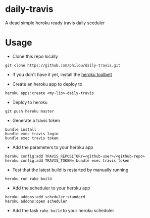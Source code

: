 daily-travis
============

A dead simple heroku ready travis daily sceduler

Usage
=====

* Clone this repo locally

```shell
git clone https://github.com/philou/daily-travis.git
```

* If you don't have it yet, install the [heroku toolbelt](https://devcenter.heroku.com/articles/quickstart)

* Create an heroku app to deploy to

```shell
heroku apps:create <my-lib>-daily-travis
```

* Deploy to heroku

```shell
git push heroku master
```

* Generate a travis token

```shell
bundle install
bundle exec travis login
bundle exec travis token
```

* Add the parameters to your heroku app

```shell
heroku config:add TRAVIS_REPOSITORY=<github-user>/<github-repo>
heroku config:add TRAVIS_TOKEN=`bundle exec travis token`
```

* Test that the latest build is restarted by manually running

```shell
heroku run rake build
```

* Add the scheduler to your heroku app

```shell
heroku addons:add scheduler:standard
heroku addons:open scheduler
```

* Add the task ```rake build``` to your heroku scheduler
